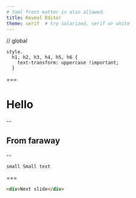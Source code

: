 ```yaml
---
# Yaml front matter is also allowed.
title: Reveal Editor
theme: serif  # try solarized, serif or white
---
```

// global
```pug
style.
  h1, h2, h3, h4, h5, h6 {
    text-transform: uppercase !important;
  }
```
===

# Hello

--

## From faraway

--
```pug
small Small text
```
===
```html
<div>Next slide</div>
```